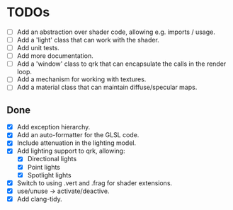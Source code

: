 # TODOs

- [ ] Add an abstraction over shader code, allowing e.g. imports / usage.
- [ ] Add a 'light' class that can work with the shader.
- [ ] Add unit tests.
- [ ] Add more documentation.
- [ ] Add a 'window' class to qrk that can encapsulate the calls in the render loop.
- [ ] Add a mechanism for working with textures.
- [ ] Add a material class that can maintain diffuse/specular maps.

## Done
- [x] Add exception hierarchy.
- [x] Add an auto-formatter for the GLSL code.
- [x] Include attenuation in the lighting model.
- [x] Add lighting support to qrk, allowing:
  - [x] Directional lights
  - [x] Point lights
  - [x] Spotlight lights
- [x] Switch to using .vert and .frag for shader extensions.
- [x] use/unuse -> activate/deactive.
- [x] Add clang-tidy.
